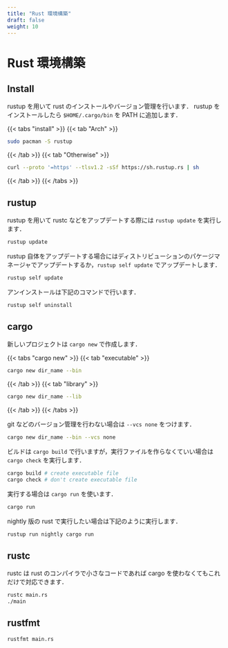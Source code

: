 ```yaml
---
title: "Rust 環境構築"
draft: false
weight: 10
---
```


# Rust 環境構築

## Install

rustup を用いて rust のインストールやバージョン管理を行います．
rustup をインストールしたら `$HOME/.cargo/bin` を PATH に追加します．

{{< tabs "install" >}}
{{< tab "Arch" >}}

```sh
sudo pacman -S rustup
```

{{< /tab >}}
{{< tab "Otherwise" >}}

```sh
curl --proto '=https' --tlsv1.2 -sSf https://sh.rustup.rs | sh
```

{{< /tab >}}
{{< /tabs >}}

## rustup

rustup を用いて rustc などをアップデートする際には `rustup update` を実行します．

```sh
rustup update
```

rustup 自体をアップデートする場合にはディストリビューションのパケージマネージャでアップデートするか，`rustup self update` でアップデートします．

```sh
rustup self update
```

アンインストールは下記のコマンドで行います．

```sh
rustup self uninstall
```

## cargo

新しいプロジェクトは `cargo new` で作成します．

{{< tabs "cargo new" >}}
{{< tab "executable" >}}

```sh
cargo new dir_name --bin
```

{{< /tab >}}
{{< tab "library" >}}

```sh
cargo new dir_name --lib
```

{{< /tab >}}
{{< /tabs >}}

git などのバージョン管理を行わない場合は `--vcs none` をつけます．

```sh
cargo new dir_name --bin --vcs none
```

ビルドは `cargo build` で行いますが，実行ファイルを作らなくていい場合は `cargo check` を実行します．

```sh
cargo build # create executable file
cargo check # don't create executable file
```

実行する場合は `cargo run` を使います．

```sh
cargo run
```

nightly 版の rust で実行したい場合は下記のように実行します．

```sh
rustup run nightly cargo run
```

## rustc

rustc は rust のコンパイラで小さなコードであれば cargo を使わなくてもこれだけで対応できます．

```sh
rustc main.rs
./main
```

## rustfmt

```sh
rustfmt main.rs
```
